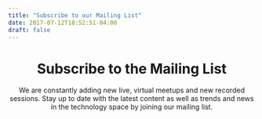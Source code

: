 ```yaml
---
title: "Subscribe to our Mailing List"
date: 2017-07-12T18:52:51-04:00
draft: false
---
```


<!-- markdownlint-disable -->
<main>
  <div class="mb-20">
    <header class="container px-6 pt-12 pb-10 mx-auto">
      <h1 class="mb-2 text-5xl font-bold">Subscribe to the Mailing List</h1>
      <p class="max-w-3xl text-xl">
        We are constantly adding new live, virtual meetups and new recorded sessions. Stay up to date with the latest content as well as trends and news in the technology space by joining our mailing list.
      </p>
    </header>
  </div>

  <!-- TODO: Appears outside of <main> tag -->
  <script src="https://certifiedfreshevents.activehosted.com/f/embed.php?id=1" type="text/javascript" charset="utf-8"></script>


</main>
<!-- markdownlint-restore -->

